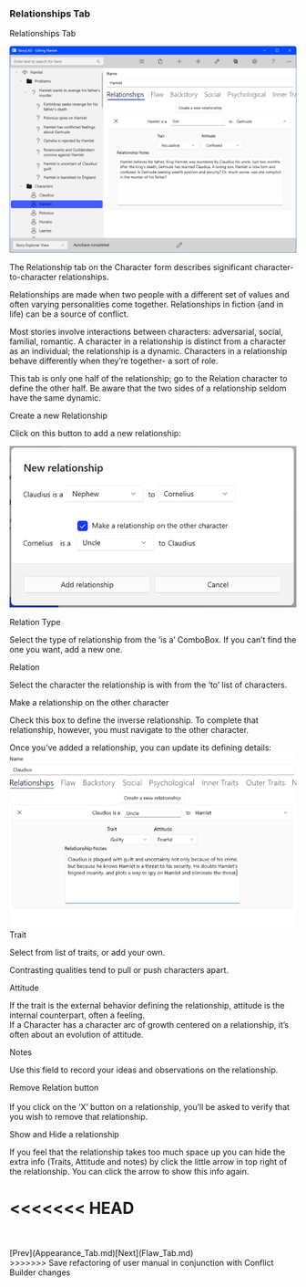 ### Relationships Tab ###
 Relationships Tab <br/>

![](Character-Relationships-Tab.png)


The Relationship tab on the Character form describes significant character-to-character relationships. <br/>

Relationships are made when two people with a different set of values and often varying personalities come together. Relationships in fiction (and in life)  can be a source of conflict. <br/>

Most stories involve interactions between characters: adversarial, social, familial, romantic. A character in a relationship is distinct from a character as an individual; the relationship is a dynamic. Characters in a relationship behave differently when they’re together- a sort of role. <br/>

This tab is only one half  of the relationship; go to the Relation character  to define  the other half. Be aware that the two sides of a relationship seldom have the same dynamic. <br/>

Create a new Relationship <br/>

Click on this button to add a new relationship: <br/>

![](Add-a-Relationship.png)


Relation Type <br/>

Select the type of relationship from the ‘is a’ ComboBox. If you can’t find the one you want, add a new one. <br/>

Relation <br/>

Select the character the relationship is with from the ‘to’ list of characters. <br/>

Make a relationship on the other character <br/>

Check this box to define the inverse relationship. To complete that relationship, however, you must navigate to the other character. <br/>

Once you’ve added a relationship, you can update its defining details: <br/>
![](Inverse-Relationship.png)
Trait <br/>

Select from list of traits, or add your own. <br/>

Contrasting qualities tend to pull or push characters apart. <br/>

Attitude <br/>

If the trait is the external behavior defining the relationship, attitude is the internal counterpart, often a feeling. <br/>
If a Character has a character arc of growth centered on a relationship, it’s often about an evolution of attitude. <br/>

Notes <br/>

Use this field to record your ideas and observations on the relationship. <br/>

Remove Relation button <br/>
  <br/>
If you click on the ‘X’ button on a relationship, you’ll be asked to verify that you wish to remove that relationship. <br/>

Show and Hide a relationship <br/>

If you feel that the relationship takes too much space up you can hide the extra info (Traits, Attitude and notes) by click the little arrow in top right of the relationship. You can click the arrow to show this info again. <br/>


<<<<<<< HEAD
=======
 <br/>
 <br/>
[Prev](Appearance_Tab.md)[Next](Flaw_Tab.md) <br/>
>>>>>>> Save refactoring of user manual in conjunction with Conflict Builder changes
